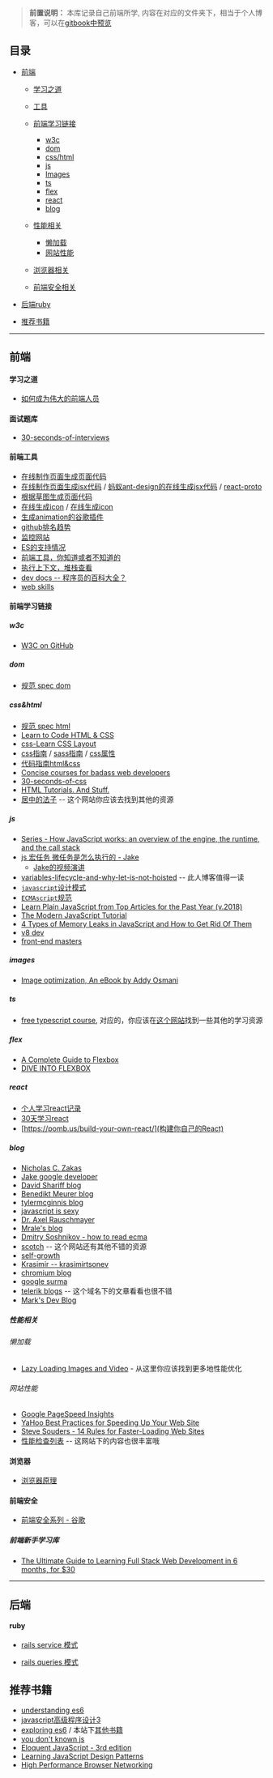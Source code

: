 > **前置说明：** 本库记录自己前端所学, 内容在对应的文件夹下，相当于个人博客，可以在[gitbook中预览](https://xiaohesong.gitbook.io/today-i-learn/)

## 目录
- [前端](#前端)

  - [学习之道](#学习之道)

  - [工具](#前端工具)

  - [前端学习链接](#前端学习链接)
    - [w3c](#w3c)
    - [dom](#dom)
    - [css/html](#csshtml)  
    - [js](#js)
    - [Images](#images)
    - [ts](#ts)
    - [flex](#flex)
    - [react](#react)
    - [blog](#blog)   
  - [性能相关](#性能相关)
    - [懒加载](#懒加载)
    - [网站性能](#网站性能)
  - [浏览器相关](#浏览器)
  - [前端安全相关](#前端安全)
    
- [后端ruby](#ruby)

- [推荐书籍](#推荐书籍)

---

## 前端

#### 学习之道
- [如何成为伟大的前端人员](https://note.youdao.com/share/?id=6138f1140940b485a9229a6291c7b20f&type=note#/)

#### 面试题库
- [30-seconds-of-interviews](https://github.com/fejes713/30-seconds-of-interviews)
  
#### 前端工具
- [在线制作页面生成页面代码](https://github.com/artf/grapesjs)
- [在线制作页面生成jsx代码](https://github.com/Pagedraw/pagedraw) / [蚂蚁ant-design的在线生成jsx代码](https://github.com/ant-design/ant-design-landing) / [react-proto](https://github.com/React-Proto/react-proto)
- [根据草图生成页面代码](https://sketch2code.azurewebsites.net/)
- [在线生成icon](https://realfavicongenerator.net/) / [在线生成icon](https://www.favicon-generator.org/)
- [生成animation的谷歌插件](https://chrome.google.com/webstore/detail/animation/lhbbbidpkalopmenjffckblgbdhcffpa/related)
- [github排名趋势](https://risingstars.js.org/2017/zh/)
- [监控网站](https://www.fundebug.com/)
- [ES的支持情况](http://kangax.github.io/compat-table/es6/#test-let_temporal_dead_zone)
- [前端工具，你知道或者不知道的](http://frontendtools.com/)
- [执行上下文，堆栈查看](http://latentflip.com/loupe/)
- [dev docs -- 程序员的百科大全？](https://devdocs.io)
- [web skills](https://andreasbm.github.io/web-skills/?compact)

#### 前端学习链接

##### w3c
- [W3C on GitHub](https://w3c.github.io/)
##### dom
 - [规范 spec dom](https://dom.spec.whatwg.org/)
 
##### css&html
 - [规范 spec html](https://html.spec.whatwg.org/)
 - [Learn to Code HTML & CSS](https://learn.shayhowe.com/html-css/)
 - [css-Learn CSS Layout](http://book.mixu.net/css/)
 - [css指南](https://cssguidelin.es/) / [sass指南](https://sass-guidelin.es/) / [css属性](https://cssreference.io/)
 - [代码指南html&css](https://codeguide.co/)
 - [Concise courses for badass web developers](https://egghead.io/)
 - [30-seconds-of-css](https://github.com/atomiks/30-seconds-of-css)
 - [HTML Tutorials. And Stuff.](http://htmldog.com/)
 - [居中的法子](https://css-tricks.com/centering-css-complete-guide/) -- 这个网站你应该去找到其他的资源

##### js
 - [Series - How JavaScript works: an overview of the engine, the runtime, and the call stack](https://blog.sessionstack.com/how-does-javascript-actually-work-part-1-b0bacc073cf)
 - [js 宏任务 微任务是怎么执行的 - Jake](https://jakearchibald.com/2015/tasks-microtasks-queues-and-schedules/)
   - [Jake的视频演讲](https://www.youtube.com/watch?v=cCOL7MC4Pl0&t=22s)
 - [variables-lifecycle-and-why-let-is-not-hoisted](https://dmitripavlutin.com/variables-lifecycle-and-why-let-is-not-hoisted/) -- 此人博客值得一读
 - [`javascript`设计模式](http://wiki.jikexueyuan.com/project/javascript-design-patterns/constructor-mode.html)
 - [`ECMAscript`规范](https://www.ecma-international.org/ecma-262/#sec-intro)
 - [Learn Plain JavaScript from Top Articles for the Past Year (v.2018)](https://medium.mybridge.co/learn-plain-javascript-from-top-tutorials-for-the-past-year-v-2018-d964bc597a45)
 - [The Modern JavaScript Tutorial](https://javascript.info/)
 - [4 Types of Memory Leaks in JavaScript and How to Get Rid Of Them](https://auth0.com/blog/four-types-of-leaks-in-your-javascript-code-and-how-to-get-rid-of-them/)
 - [v8 dev](https://v8.dev/)
 - [front-end masters](https://frontendmasters.com/)

##### images
 - [Image optimization, An eBook by Addy Osmani](https://images.guide/)
 
##### ts
 - [free typescript course](https://scrimba.com/g/gintrototypescript), 对应的，你应该在[这个网站](https://scrimba.com/)找到一些其他的学习资源
##### flex
 - [A Complete Guide to Flexbox](https://css-tricks.com/snippets/css/a-guide-to-flexbox/#article-header-id-2)
 - [DIVE INTO FLEXBOX](https://bocoup.com/blog/dive-into-flexbox)
##### react
 - [个人学习react记录](https://github.com/xiaohesong/ums/wiki)
 - [30天学习react](https://www.fullstackreact.com/30-days-of-react/)
 - [https://pomb.us/build-your-own-react/](构建你自己的React)
##### blog
 - [Nicholas C. Zakas](https://humanwhocodes.com/)
 - [Jake google developer](https://jakearchibald.com/)
 - [David Shariff blog](http://davidshariff.com/blog/)
 - [Benedikt Meurer blog](https://benediktmeurer.de/)
 - [tylermcginnis blog](https://tylermcginnis.com/blog)
 - [javascript is sexy](http://javascriptissexy.com/)
 - [Dr. Axel Rauschmayer](http://2ality.com/)
 - [Mrale's blog](https://mrale.ph/)
 - [Dmitry Soshnikov - how to read ecma](http://dmitrysoshnikov.com/)
 - [scotch](https://scotch.io/tutorials) -- 这个网站还有其他不错的资源
 - [self-growth](https://www.robinwieruch.de/)
 - [Krasimir -- krasimirtsonev](https://krasimirtsonev.com/blog/category/JavaScript)
 - [chromium blog](https://blog.chromium.org)
 - [google surma](https://dassur.ma)
 - [telerik blogs](https://www.telerik.com/blogs/journey-of-javascript-downloading-scripts-to-execution-part-ii) -- 这个域名下的文章看看也很不错
 - [Mark's Dev Blog](https://blog.isquaredsoftware.com/)

##### 性能相关
###### 懒加载
 - [Lazy Loading Images and Video](https://developers.google.com/web/fundamentals/performance/lazy-loading-guidance/images-and-video/) - 从这里你应该找到更多地性能优化
###### 网站性能
 - [Google PageSpeed Insights](https://developers.google.com/speed/docs/insights/rules?csw=1)
 - [YaHoo Best Practices for Speeding Up Your Web Site](https://developer.yahoo.com/performance/rules.html?guccounter=1)
 - [Steve Souders - 14 Rules for Faster-Loading Web Sites](http://stevesouders.com/hpws/rules.php)
 - [性能检查列表](https://www.smashingmagazine.com/2018/01/front-end-performance-checklist-2018-pdf-pages/) -- 这网站下的内容也很丰富哦
#### 浏览器
 - [浏览器原理](https://www.html5rocks.com/zh/tutorials/internals/howbrowserswork/)
 
#### 前端安全
- [前端安全系列 - 谷歌](https://developers.google.com/web/fundamentals/security/)
   

##### 前端新手学习库
- [The Ultimate Guide to Learning Full Stack Web Development in 6 months, for $30](https://codeburst.io/the-ultimate-guide-to-learning-full-stack-web-development-in-6-months-for-30-72b3854a7458)

---

## 后端
#### ruby

- [rails service 模式](https://medium.com/selleo/essential-rubyonrails-patterns-part-1-service-objects-1af9f9573ca1)

- [rails queries 模式](https://medium.com/@blazejkosmowski/essential-rubyonrails-patterns-part-2-query-objects-4b253f4f4539)


## 推荐书籍
- [understanding es6](https://leanpub.com/understandinges6/)
- [javascript高级程序设计3](http://www.wrox.com/WileyCDA/WroxTitle/Professional-JavaScript-for-Web-Developers-3rd-Edition.productCd-1118026691.html)
- [exploring es6](http://exploringjs.com/es6/index.html) / 本站下[其他书籍](https://exploringjs.com/)
- [you don't known js](https://github.com/getify/You-Dont-Know-JS)
- [Eloquent JavaScript - 3rd edition](https://eloquentjavascript.net/index.html)
- [Learning JavaScript Design Patterns](https://addyosmani.com/resources/essentialjsdesignpatterns/book/#revealingmodulepatternjavascript)
- [High Performance Browser Networking](https://hpbn.co/)
